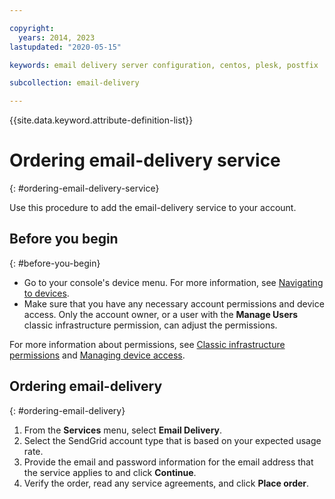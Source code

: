 ```yaml
---

copyright:
  years: 2014, 2023
lastupdated: "2020-05-15"

keywords: email delivery server configuration, centos, plesk, postfix

subcollection: email-delivery

---
```


{{site.data.keyword.attribute-definition-list}}

# Ordering email-delivery service
{: #ordering-email-delivery-service}

Use this procedure to add the email-delivery service to your account.

## Before you begin
{: #before-you-begin}

* Go to your console's device menu. For more information, see [Navigating to devices](/docs/email-delivery?topic=virtual-servers-navigating-devices).
* Make sure that you have any necessary account permissions and device access. Only the account owner, or a user with the **Manage Users** classic infrastructure permission, can adjust the permissions.

For more information about permissions, see [Classic infrastructure permissions](/docs/iam?topic=iam-infrapermission#infrapermission) and [Managing device access](/docs/vsi?topic=virtual-servers-managing-device-access).

## Ordering email-delivery
{: #ordering-email-delivery}

1. From the **Services** menu, select **Email Delivery**.
2. Select the SendGrid account type that is based on your expected usage rate.
3. Provide the email and password information for the email address that the service applies to and click **Continue**.
4. Verify the order, read any service agreements, and click **Place order**.
